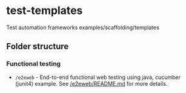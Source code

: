 # test-templates
Test automation frameworks examples/scaffolding/templates

## Folder structure

### Functional testing
- `/e2eweb` - End-to-end functional web testing using java, cucumber (junit4) example. See [/e2eweb/README.md](/e2eweb/README.md) for more details.

